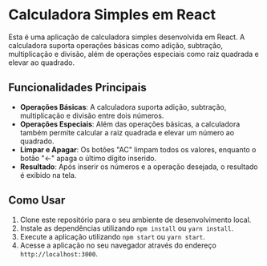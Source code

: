# Calculadora Simples em React

Esta é uma aplicação de calculadora simples desenvolvida em React. A calculadora suporta operações básicas como adição, subtração, multiplicação e divisão, além de operações especiais como raiz quadrada e elevar ao quadrado.

## Funcionalidades Principais

- **Operações Básicas**: A calculadora suporta adição, subtração, multiplicação e divisão entre dois números.
- **Operações Especiais**: Além das operações básicas, a calculadora também permite calcular a raiz quadrada e elevar um número ao quadrado.
- **Limpar e Apagar**: Os botões "AC" limpam todos os valores, enquanto o botão "←" apaga o último dígito inserido.
- **Resultado**: Após inserir os números e a operação desejada, o resultado é exibido na tela.

## Como Usar

1. Clone este repositório para o seu ambiente de desenvolvimento local.
2. Instale as dependências utilizando `npm install` ou `yarn install`.
3. Execute a aplicação utilizando `npm start` ou `yarn start`.
4. Acesse a aplicação no seu navegador através do endereço `http://localhost:3000`.
